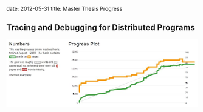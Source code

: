 date: 2012-05-31
title: Master Thesis Progress

## Tracing and Debugging for Distributed Programs

![Master's Thesis Progress](/public/images/masterprogress.jpg)
